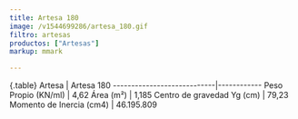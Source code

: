 ```yaml
---
title: Artesa 180
image: /v1544699286/artesa_180.gif
filtro: artesas
productos: ["Artesas"]
markup: mmark

---
```

{.table}
Artesa                      | Artesa 180
----------------------------|------------
Peso Propio (KN/ml)         | 4,62
Área (m²)	                  | 1,185
Centro de gravedad Yg (cm)	| 79,23
Momento de Inercia (cm4)	  | 46.195.809
